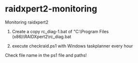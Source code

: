 # raidxpert2-monitoring
Monitoring raidxpert2

1. Create a copy rc_diag-1.bat of "C:\Program Files (x86)\RAIDXpert2\rc_diag.bat

2. execute checkraid.ps1 with Windows taskplanner every hour

Check file name in the ps1 file and paths!
